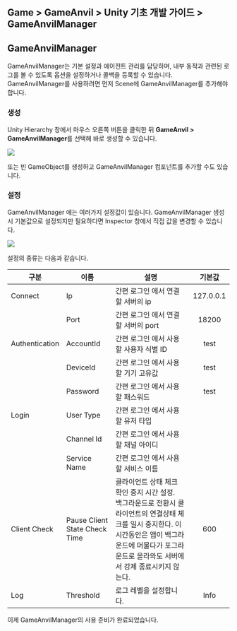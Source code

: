 ## Game > GameAnvil > Unity 기초 개발 가이드 > GameAnvilManager

## GameAnvilManager

GameAnvilManager는 기본 설정과 에이전트 관리를 담당하며, 내부 동작과 관련된 로그를 볼 수 있도록 옵션을 설정하거나 콜백을 등록할 수 있습니다. GameAnvilManager를 사용하려면 먼저 Scene에 GameAnvilManager를 추가해야 합니다.

### 생성

Unity Hierarchy 창에서 마우스 오른쪽 버튼을 클릭한 뒤 **GameAnvil > GameAnvilManager**를 선택해 바로 생성할 수 있습니다.

![](https://kr1-api-object-storage.nhncloudservice.com/v1/AUTH_2acdfabf4efe4efc8a04c00b348110c9/cdn_origin/prod_gameanvil/images/v2_0/unity-basic/02-gameanvil-manager/01-add-gameanvil-manager.png)

또는 빈 GameObject를 생성하고 GameAnvilManager 컴포넌트를 추가할 수도 있습니다.

### 설정

GameAnvilManager 에는 여러가지 설정값이 있습니다. GameAnvilManager 생성 시 기본값으로 설정되지만 필요하다면 Inspector 창에서 직접 값을 변경할 수 있습니다.

![](https://kr1-api-object-storage.nhncloudservice.com/v1/AUTH_2acdfabf4efe4efc8a04c00b348110c9/cdn_origin/prod_gameanvil/images/v2_0/unity-basic/02-gameanvil-manager/02-gameanvil-manager-inspector.png)

설정의 종류는 다음과 같습니다.

| 구분             | 이름                            | 설명                                                                                                                      |    기본값    |
|----------------|-------------------------------|-------------------------------------------------------------------------------------------------------------------------|:---------:|
| Connect        | Ip                            | 간편 로그인 에서 연결할 서버의 ip                                                                                                    | 127.0.0.1 |
|                | Port                          | 간편 로그인 에서 연결할 서버의 port                                                                                                  |   18200   |
| Authentication | AccountId                     | 간편 로그인 에서 사용할 사용자 식별 ID                                                                                                 |   test    |
|                | DeviceId                      | 간편 로그인 에서 사용할 기기 고유값                                                                                                    |   test    |
|                | Password                      | 간편 로그인 에서 사용할 패스워드                                                                                                      |   test    |
| Login          | User Type                     | 간편 로그인 에서 사용할 유저 타입                                                                                                     |           |
|                | Channel Id                    | 간편 로그인 에서 사용할 채널 아이디                                                                                                    |           |
|                | Service Name                  | 간편 로그인 에서 사용할 서비스 이름                                                                                                    |           |
| Client Check   | Pause Client State Check Time | 클라이언트 상태 체크 확인 중지 시간 설정. <br/>백그라운드로 전환시 클라이언트의 연결상태 체크를 일시 중지한다. 이 시간동안은 앱이 백그라운드에 머물다가 포그라운드로 올라와도 서버에서 강제 종료시키지 않는다. |    600    |
| Log            | Threshold                     | 로그 레벨을 설정합니다.                                                                                                           |   Info    |

이제 GameAnvilManager의 사용 준비가 완료되었습니다.